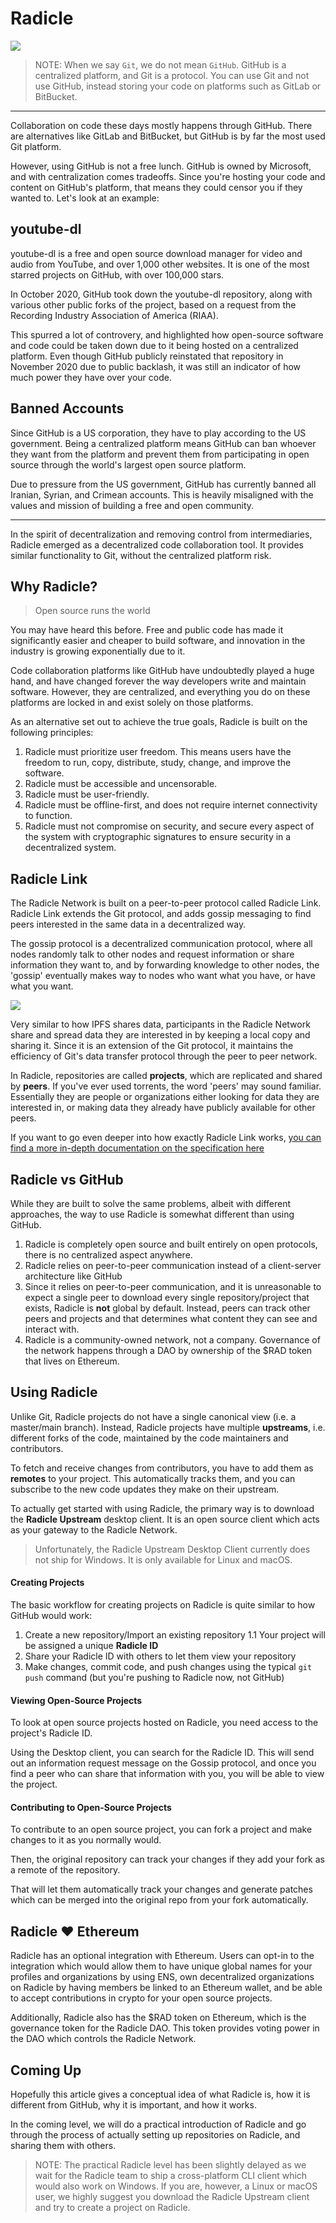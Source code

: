 
# Radicle

![](https://i.imgur.com/0tcXnVK.png)


> NOTE: When we say `Git`, we do not mean `GitHub`. GitHub is a centralized platform, and Git is a protocol. You can use Git and not use GitHub, instead storing your code on platforms such as GitLab or BitBucket.

<Quiz questionId="7f8eae58-a790-42c0-a5f7-0bb13600149d" />

---

Collaboration on code these days mostly happens through GitHub. There are alternatives like GitLab and BitBucket, but GitHub is by far the most used Git platform. 

However, using GitHub is not a free lunch. GitHub is owned by Microsoft, and with centralization comes tradeoffs. Since you're hosting your code and content on GitHub's platform, that means they could censor you if they wanted to. Let's look at an example:

## youtube-dl
youtube-dl is a free and open source download manager for video and audio from YouTube, and over 1,000 other websites. It is one of the most starred projects on GitHub, with over 100,000 stars.

In October 2020, GitHub took down the youtube-dl repository, along with various other public forks of the project, based on a request from the Recording Industry Association of America (RIAA). 

This spurred a lot of controvery, and highlighted how open-source software and code could be taken down due to it being hosted on a centralized platform. Even though GitHub publicly reinstated that repository in November 2020 due to public backlash, it was still an indicator of how much power they have over your code.

## Banned Accounts
Since GitHub is a US corporation, they have to play according to the US government. Being a centralized platform means GitHub can ban whoever they want from the platform and prevent them from participating in open source through the world's largest open source platform.

Due to pressure from the US government, GitHub has currently banned all Iranian, Syrian, and Crimean accounts. This is heavily misaligned with the values and mission of building a free and open community.

---

In the spirit of decentralization and removing control from intermediaries, Radicle emerged as a decentralized code collaboration tool. It provides similar functionality to Git, without the centralized platform risk.

## Why Radicle?
> Open source runs the world

You may have heard this before. Free and public code has made it significantly easier and cheaper to build software, and innovation in the industry is growing exponentially due to it. 

Code collaboration platforms like GitHub have undoubtedly played a huge hand, and have changed forever the way developers write and maintain software. However, they are centralized, and everything you do on these platforms are locked in and exist solely on those platforms. 

As an alternative set out to achieve the true goals, Radicle is built on the following principles:
1. Radicle must prioritize user freedom. This means users have the freedom to run, copy, distribute, study, change, and improve the software. 
2. Radicle must be accessible and uncensorable.
3. Radicle must be user-friendly.
4. Radicle must be offline-first, and does not require internet connectivity to function.
5. Radicle must not compromise on security, and secure every aspect of the system with cryptographic signatures to ensure security in a decentralized system.

<Quiz questionId="3e49ab44-8f52-44ac-83a8-0627feb265ce" />

## Radicle Link

The Radicle Network is built on a peer-to-peer protocol called Radicle Link. Radicle Link extends the Git protocol, and adds gossip messaging to find peers interested in the same data in a decentralized way. 

The gossip protocol is a decentralized communication protocol, where all nodes randomly talk to other nodes and request information or share information they want to, and by forwarding knowledge to other nodes, the 'gossip' eventually makes way to nodes who want what you have, or have what you want.

![](https://i.imgur.com/Il5mDZe.png)

<Quiz questionId="b2aac702-45c9-499a-9886-71682d441b2c" />

Very similar to how IPFS shares data, participants in the Radicle Network share and spread data they are interested in by keeping a local copy and sharing it. Since it is an extension of the Git protocol, it maintains the efficiency of Git's data transfer protocol through the peer to peer network.

In Radicle, repositories are called **projects**, which are replicated and shared by **peers**. If you've ever used torrents, the word 'peers' may sound familiar. Essentially they are people or organizations either looking for data they are interested in, or making data they already have publicly available for other peers. 

<Quiz questionId="1bb39d2a-152a-4a61-815b-f6d3a037d2f3" />
<Quiz questionId="3b3e8f56-4af0-4564-bc1c-b66ad09cf89c" />

If you want to go even deeper into how exactly Radicle Link works, [you can find a more in-depth documentation on the specification here](https://docs.radicle.xyz/understanding-radicle/how-it-works)

## Radicle vs GitHub

While they are built to solve the same problems, albeit with different approaches, the way to use Radicle is somewhat different than using GitHub.

1. Radicle is completely open source and built entirely on open protocols, there is no centralized aspect anywhere. 
2. Radicle relies on peer-to-peer communication instead of a client-server architecture like GitHub
3. Since it relies on peer-to-peer communication, and it is unreasonable to expect a single peer to download every single repository/project that exists, Radicle is **not** global by default. Instead, peers can track other peers and projects and that determines what content they can see and interact with.
4. Radicle is a community-owned network, not a company. Governance of the network happens through a DAO by ownership of the $RAD token that lives on Ethereum.

<Quiz questionId="1f804acb-20d9-452f-8b73-8ab4c07f05b5" />

## Using Radicle
Unlike Git, Radicle projects do not have a single canonical view (i.e. a master/main branch). Instead, Radicle projects have multiple **upstreams**, i.e. different forks of the code, maintained by the code maintainers and contributors.

To fetch and receive changes from contributors, you have to add them as **remotes** to your project. This automatically tracks them, and you can subscribe to the new code updates they make on their upstream.

To actually get started with using Radicle, the primary way is to download the **Radicle Upstream** desktop client. It is an open source client which acts as your gateway to the Radicle Network.

> Unfortunately, the Radicle Upstream Desktop Client currently does not ship for Windows. It is only available for Linux and macOS.

<Quiz questionId="2aab2417-9f06-46ce-b65f-dc2b699f2cc6" />

#### Creating Projects
The basic workflow for creating projects on Radicle is quite similar to how GitHub would work:

1. Create a new repository/Import an existing repository
    1.1 Your project will be assigned a unique **Radicle ID**
2. Share your Radicle ID with others to let them view your repository
3. Make changes, commit code, and push changes using the typical `git push` command (but you're pushing to Radicle now, not GitHub)

#### Viewing Open-Source Projects
To look at open source projects hosted on Radicle, you need access to the project's Radicle ID.

Using the Desktop client, you can search for the Radicle ID. This will send out an information request message on the Gossip protocol, and once you find a peer who can share that information with you, you will be able to view the project. 

#### Contributing to Open-Source Projects
To contribute to an open source project, you can fork a project and make changes to it as you normally would.

Then, the original repository can track your changes if they add your fork as a remote of the repository. 

That will let them automatically track your changes and generate patches which can be merged into the original repo from your fork automatically.

<Quiz questionId="44b3c19f-e729-4a39-a5d4-f146a01336c2" />

## Radicle ❤️ Ethereum

Radicle has an optional integration with Ethereum. Users can opt-in to the integration which would allow them to have unique global names for your profiles and organizations by using ENS, own decentralized organizations on Radicle by having members be linked to an Ethereum wallet, and be able to accept contributions in crypto for your open source projects.

Additionally, Radicle also has the $RAD token on Ethereum, which is the governance token for the Radicle DAO. This token provides voting power in the DAO which controls the Radicle Network.

<Quiz questionId="80050ea9-2bba-4de0-bd6a-8f8178a2d858"/>
<Quiz questionId="2124e7ec-3185-4f19-ae1e-18757a0f178c" />

## Coming Up
Hopefully this article gives a conceptual idea of what Radicle is, how it is different from GitHub, why it is important, and how it works.

In the coming level, we will do a practical introduction of Radicle and go through the process of actually setting up repositories on Radicle, and sharing them with others.

> NOTE: The practical Radicle level has been slightly delayed as we wait for the Radicle team to ship a cross-platform CLI client which would also work on Windows. If you are, however, a Linux or macOS user, we highly suggest you download the Radicle Upstream client and try to create a project on Radicle.

<SubmitQuiz />
